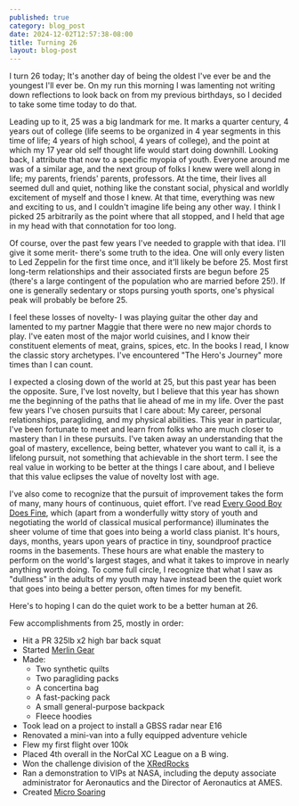 ```yaml
---
published: true
category: blog_post
date: 2024-12-02T12:57:38-08:00
title: Turning 26
layout: blog-post
---
```

I turn 26 today; It's another day of being the oldest I've ever be and the youngest I'll ever be. On my run this morning I was lamenting not writing down reflections to look back on from my previous birthdays, so I decided to take some time today to do that. 

Leading up to it, 25 was a big landmark for me. It marks a quarter century, 4 years out of college (life seems to be organized in 4 year segments in this time of life; 4 years of high school, 4 years of college), and the point at which my 17 year old self thought life would start doing downhill. Looking back, I attribute that now to a specific myopia of youth. Everyone around me was of a similar age, and the next group of folks I knew were well along in life; my parents, friends' parents, professors. At the time, their lives all seemed dull and quiet, nothing like the constant social, physical and worldly excitement of myself and those I knew. At that time, everything was new and exciting to us, and I couldn't imagine life being any other way. I think I picked 25 arbitrarily as the point where that all stopped, and I held that age in my head with that connotation for too long.

Of course, over the past few years I've needed to grapple with that idea. I'll give it some merit- there's some truth to the idea. One will only every listen to Led Zeppelin for the first time once, and it'll likely be before 25. Most first long-term relationships and their associated firsts are begun before 25 (there's a large contingent of the population who are married before 25!). If one is generally sedentary or stops pursing youth sports, one's physical peak will probably be before 25. 

I feel these losses of novelty- I was playing guitar the other day and lamented to my partner Maggie that there were no new major chords to play. I've eaten most of the major world cuisines, and I know their constituent elements of meat, grains, spices, etc. In the books I read, I know the classic story archetypes. I've encountered "The Hero's Journey" more times than I can count.

I expected a closing down of the world at 25, but this past year has been the opposite. Sure, I've lost novelty, but I believe that this year has shown me the beginning of the paths that lie ahead of me in my life. Over the past few years I've chosen pursuits that I care about: My career, personal relationships, paragliding, and my physical abilities. This year in particular, I've been fortunate to meet and learn from folks who are much closer to mastery than I in these pursuits. I've taken away an understanding that the goal of mastery, excellence, being better, whatever you want to call it, is a lifelong pursuit, not something that achievable in the short term. I see the real value in working to be better at the things I care about, and I believe that this value eclipses the value of novelty lost with age. 

I've also come to recognize that the pursuit of improvement takes the form of many, many hours of continuous, quiet effort. I've read [Every Good Boy Does Fine](https://www.jeremydenk.com/book), which (apart from a wonderfully witty story of youth and negotiating the world of classical musical performance) illuminates the sheer volume of time that goes into being a world class pianist. It's hours, days, months, years upon years of practice in tiny, soundproof practice rooms in the basements. These hours are what enable the mastery to perform on the world's largest stages, and what it takes to improve in nearly anything worth doing. To come full circle, I recognize that what I saw as "dullness" in the adults of my youth may have instead been the quiet work that goes into being a better person, often times for my benefit. 

Here's to hoping I can do the quiet work to be a better human at 26. 


Few accomplishments from 25, mostly in order: 

* Hit a PR 325lb x2 high bar back squat
* Started [Merlin Gear](https://merlin-gear.com/)
* Made: 
	* Two synthetic quilts
	* Two paragliding packs
	* A concertina bag
	* A fast-packing pack
	* A small general-purpose backpack
	* Fleece hoodies
* Took lead on a project to install a GBSS radar near E16
* Renovated a mini-van into a fully equipped adventure vehicle
* Flew my first flight over 100k
* Placed 4th overall in the NorCal XC League on a B wing.
* Won the challenge division of the [XRedRocks](https://xredrocks.com/rules/)
* Ran a demonstration to VIPs at NASA, including the deputy associate administrator for Aeronautics and the Director of Aeronautics at AMES. 
* Created [Micro Soaring](https://barlowr.com/glider-tactics-game/)


